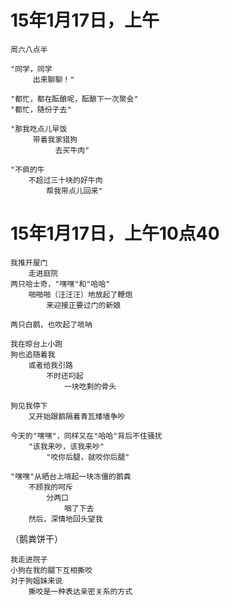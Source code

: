 		
# 15年1月17日，上午

	周六八点半

	"同学，同学
	     出来聊聊！"
	
	"都忙，都在酝酿呢，酝酿下一次聚会"
	"都忙，随份子去"
	
	"那我吃点儿早饭
	     带着我家猎狗
	          去买牛肉"

	"不疯的牛
		不超过三十块的好牛肉
			帮我带点儿回来"



# 15年1月17日，上午10点40


	我推开屋门
		走进庭院
	两只哈士奇，"嘿嘿"和"哈哈"
		啪啪啪（汪汪汪）地放起了鞭炮
			来迎接正要过门的新娘
	
	两只白鹅，也吹起了唢呐
	
	我在晾台上小跑
	狗也追随着我
		或者给我引路
			不时还叼起
				一块吃剩的骨头
	
	狗见我停下
		又开始跟鹅隔着青瓦矮墙争吵
	
	今天的"嘿嘿"，同样又在"哈哈"背后不住骚扰
		"该我来吵，该我来吵"
			"咬你后腿，就咬你后腿"
	
	"嘿嘿"从晒台上啃起一块冻僵的鹅粪
		不顾我的呵斥
			分两口
				咽了下去	
		然后，深情地回头望我
	
（鹅粪饼干）

	我走进院子
	小狗在我的腿下互相撕咬
	对于狗姐妹来说
		撕咬是一种表达亲密关系的方式